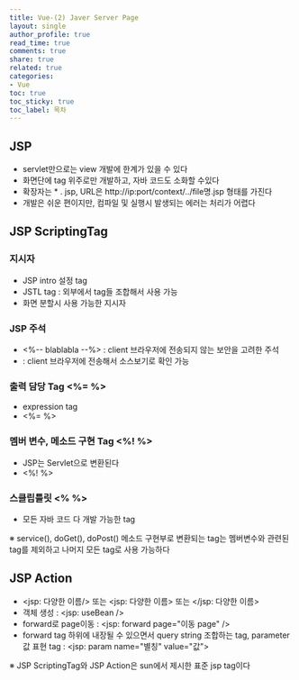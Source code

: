 ```yaml
---
title: Vue-(2) Javer Server Page
layout: single
author_profile: true
read_time: true
comments: true
share: true
related: true
categories:
- Vue
toc: true
toc_sticky: true
toc_label: 목차
---
```


## JSP
- servlet만으로는 view 개발에 한계가 있을 수 있다
- 화면단에 tag 위주로만 개발하고, 자바 코드도 소화할 수있다
- 확장자는 * . jsp, URL은 http://ip:port/context/../file명.jsp 형태를 가진다
- 개발은 쉬운 편이지만, 컴파일 및 실행시 발생되는 에러는 처리가 어렵다

## JSP ScriptingTag
### 지시자
- JSP intro 설정 tag
- JSTL tag : 외부에서 tag들 조합해서 사용 가능
- 화면 분할시 사용 가능한 지시자

### JSP 주석 
- <%--   blablabla --%> : client 브라우저에 전송되지 않는 보안을 고려한 주석
- <!-- blablabla --!> : client 브라우저에 전송해서 소스보기로 확인 가능

### 출력 담당 Tag <%= %>
- expression tag
- <%= %>
### 멤버 변수, 메소드 구현 Tag <%! %>
- JSP는 Servlet으로 변환된다
- <%! %>
### 스클립틀릿 <% %>
- 모든 자바 코드 다 개발 가능한 tag

※  service(), doGet(), doPost() 메소드 구현부로 변환되는 tag는 멤버변수와 관련된 tag를 제외하고 나머지 모든 tag로 사용 가능하다

## JSP Action
- <jsp: 다양한 이름/>  또는 <jsp: 다양한 이름> 또는 </jsp: 다양한 이름>
-  객체 생성 : <jsp: useBean />
-  forward로 page이동 : <jsp: forward page="이동 page" />
-  forward tag 하위에 내장될 수 있으면서 query string 조합하는 tag, parameter값 표현 tag : <jsp: param name="별칭" value="값">

※ JSP ScriptingTag와 JSP Action은 sun에서 제시한 표준 jsp tag이다
